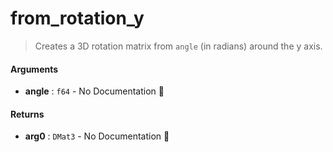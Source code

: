 # from\_rotation\_y

>  Creates a 3D rotation matrix from `angle` (in radians) around the y axis.

#### Arguments

- **angle** : `f64` \- No Documentation 🚧

#### Returns

- **arg0** : `DMat3` \- No Documentation 🚧